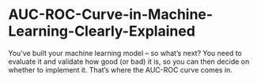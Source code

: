 # AUC-ROC-Curve-in-Machine-Learning-Clearly-Explained
You’ve built your machine learning model – so what’s next? You need to evaluate it and validate how good (or bad) it is, so you can then decide on whether to implement it. That’s where the AUC-ROC curve comes in.
